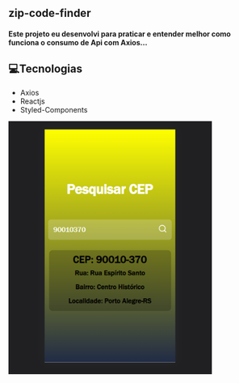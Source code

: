 ## zip-code-finder

<h4>Este projeto eu desenvolvi para praticar e entender melhor como funciona o consumo de Api com Axios...</h4>

<h2>💻Tecnologias</h2>
 <ul>
 <li>Axios</li>
 <li> Reactjs</li>
 <li> Styled-Components</li>
 </ul>
<img height="500px" src="https://github.com/Viniciussilver/zip-code-finder/blob/main/src/assets/Buscar%20CEP%20-%20Google%20Chrome%2016_08_2022%2017_56_34%20(2).png?raw=true" alt="Imagem-do-Projeto" />
